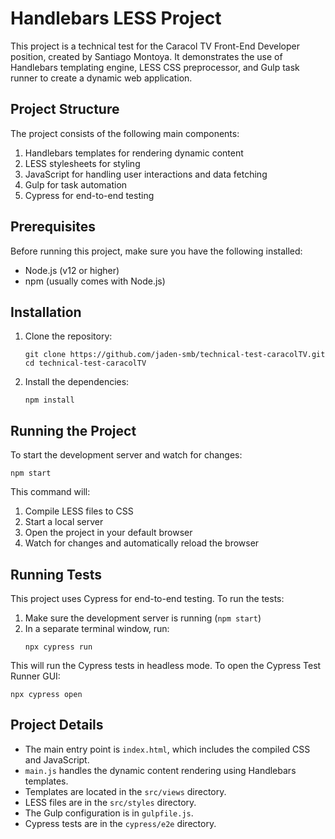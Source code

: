 # Handlebars LESS Project

This project is a technical test for the Caracol TV Front-End Developer position, created by Santiago Montoya. It demonstrates the use of Handlebars templating engine, LESS CSS preprocessor, and Gulp task runner to create a dynamic web application.

## Project Structure

The project consists of the following main components:

1. Handlebars templates for rendering dynamic content
2. LESS stylesheets for styling
3. JavaScript for handling user interactions and data fetching
4. Gulp for task automation
5. Cypress for end-to-end testing

## Prerequisites

Before running this project, make sure you have the following installed:

- Node.js (v12 or higher)
- npm (usually comes with Node.js)

## Installation

1. Clone the repository:
   ```
   git clone https://github.com/jaden-smb/technical-test-caracolTV.git
   cd technical-test-caracolTV
   ```

2. Install the dependencies:
   ```
   npm install
   ```

## Running the Project

To start the development server and watch for changes:

```
npm start
```

This command will:
1. Compile LESS files to CSS
2. Start a local server
3. Open the project in your default browser
4. Watch for changes and automatically reload the browser

## Running Tests

This project uses Cypress for end-to-end testing. To run the tests:

1. Make sure the development server is running (`npm start`)
2. In a separate terminal window, run:
   ```
   npx cypress run
   ```

This will run the Cypress tests in headless mode. To open the Cypress Test Runner GUI:

```
npx cypress open
```

## Project Details

- The main entry point is `index.html`, which includes the compiled CSS and JavaScript.
- `main.js` handles the dynamic content rendering using Handlebars templates.
- Templates are located in the `src/views` directory.
- LESS files are in the `src/styles` directory.
- The Gulp configuration is in `gulpfile.js`.
- Cypress tests are in the `cypress/e2e` directory.